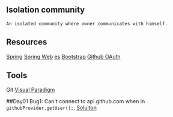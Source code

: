 ## Isolation community
    An isolated community where owner communicates with himself.
## Resources
[Spring](https://spring.io/guides)
[Spring Web](https://spring.io/guides/gs/serving-web-content)
[es](https://elasticsearch.cn/explore)
[Bootstrap](https://v3.bootcss.com/getting-started/)
[Github OAuth](https://developer.github.com/apps/building-oauth-apps/)

## Tools
Git
[Visual Paradigm](https://www.visual-paradigm.com)

##Day01
Bug1: Can't connect to api.github.com when in `githubProvider.getUser();`.
[Soluiton](https://niter.cn/p/125)
